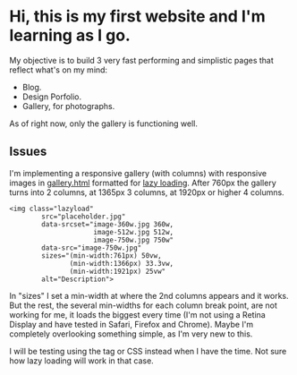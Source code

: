 # Hi, this is my first website and I'm learning as I go.

My objective is to build 3 very fast performing and simplistic pages that reflect what's on my mind:

* Blog.
* Design Porfolio.
* Gallery, for photographs.

As of right now, only the gallery is functioning well.

## Issues

I'm implementing a responsive gallery (with columns) with responsive images in [gallery.html](https://arturoacevedob.github.io/website/Photos.html) formatted for [lazy loading](https://appelsiini.net/projects/lazyload/). After 760px the gallery turns into 2 columns, at 1365px 3 columns, at 1920px or higher 4 columns.

```
<img class="lazyload"
       	src="placeholder.jpg"
        data-srcset="image-360w.jpg 360w,
                     image-512w.jpg 512w,
                     image-750w.jpg 750w"
        data-src="image-750w.jpg"
        sizes="(min-width:761px) 50vw,
               (min-width:1366px) 33.3vw,
               (min-width:1921px) 25vw"
        alt="Description">
```

In "sizes" I set a min-width at where the 2nd columns appears and it works. But the rest, the several min-widths for each column break point, are not working for me, it loads the biggest every time (I'm not using a Retina Display and have tested in Safari, Firefox and Chrome). Maybe I'm completely overlooking something simple, as I'm very new to this.

I will be testing using the <picture> tag or CSS instead when I have the time. Not sure how lazy loading will work in that case.
